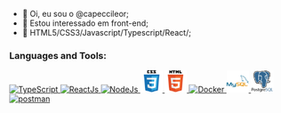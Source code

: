 - 👋 Oi, eu sou o @capeccileor;
- 👀 Estou interessado em front-end;
- 🌱 HTML5/CSS3/Javascript/Typescript/React/;
<h3 align="left">Languages and Tools:</h3>
<p align="left">
   <a href="https://www.typescriptlang.org" target="_blank" rel="noreferrer">
   <img
      src="https://www.vectorlogo.zone/logos/typescriptlang/typescriptlang-icon.svg"
      alt="TypeScript"
      width="40"
      height="40"
      />
   </a>
   <a href="https://react.dev/" target="_blank" rel="noreferrer">
   <img
      src="https://www.vectorlogo.zone/logos/reactjs/reactjs-icon.svg"
      alt="ReactJs"
      width="40"
      height="40"
      />
   </a>
   <a href="https://nodejs.org/en" target="_blank" rel="noreferrer">
   <img
      src="https://www.vectorlogo.zone/logos/nodejs/nodejs-icon.svg"
      alt="NodeJs"
      width="40"
      height="40"
      />
   </a>
   <a href="https://www.w3schools.com/css/" target="_blank" rel="noreferrer">
   <img
      src="https://raw.githubusercontent.com/devicons/devicon/master/icons/css3/css3-original-wordmark.svg"
      alt="css3"
      width="40"
      height="40"
      />
   </a>
   <a href="https://www.w3.org/html/" target="_blank" rel="noreferrer">
   <img
      src="https://raw.githubusercontent.com/devicons/devicon/master/icons/html5/html5-original-wordmark.svg"
      alt="html5"
      width="40"
      height="40"
      />
   </a>
   <a href="https://www.docker.com/" target="_blank" rel="noreferrer">
   <img
      src="https://www.vectorlogo.zone/logos/docker/docker-icon.svg"
      alt="Docker"
      width="40"
      height="40"
      />
   </a>
   <a href="https://www.mysql.com/" target="_blank" rel="noreferrer">
   <img
      src="https://raw.githubusercontent.com/devicons/devicon/master/icons/mysql/mysql-original-wordmark.svg"
      alt="mysql"
      width="40"
      height="40"
      />
   </a>
   <a href="https://www.postgresql.org" target="_blank" rel="noreferrer">
   <img
      src="https://raw.githubusercontent.com/devicons/devicon/master/icons/postgresql/postgresql-original-wordmark.svg"
      alt="postgresql"
      width="40"
      height="40"
      />
   </a>
   <a href="https://postman.com" target="_blank" rel="noreferrer">
   <img
      src="https://www.vectorlogo.zone/logos/getpostman/getpostman-icon.svg"
      alt="postman"
      width="40"
      height="40"
      />
   </a>
</p>

